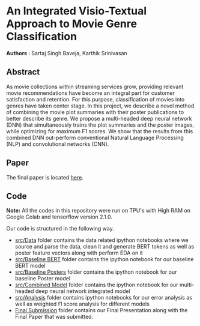 # An Integrated Visio-Textual Approach to Movie Genre Classification

**Authors** : Sartaj Singh Baveja, Karthik Srinivasan

## Abstract

As movie collections within streaming services grow, providing relevant movie recommendations have become an integral part for customer satisfaction and retention. For this purpose, classification of movies into genres have taken center stage. In this project, we describe a novel method of combining the movie plot summaries with their poster publications to better describe its genre. We propose a multi-headed deep neural network (DNN) that simultaneously trains the plot summaries and the poster images, while optimizing for maximum F1 scores. We show that the results from this combined DNN out-perform conventional Natural Language Processing (NLP) and convolutional networks (CNN).

## Paper

The final paper is located [here](./Final%20Submission/MovieGenreClassification.pdf).

## Code

**Note:** All the codes in this repository were run on TPU's with High RAM on Google Colab and tensorflow version 2.1.0. 

Our code is structured in the following way. 

- [src/Data](./src/Data) folder contains the data related ipython notebooks where we source and parse the data, clean it and generate BERT tokens as well as poster feature vectors along with perform EDA on it
- [src/Baseline BERT](./src/Baseline%20BERT) folder contains the ipython notebook for our baseline BERT model
- [src/Baseline Posters](./src/Baseline%20Posters) folder contains the ipython notebook for our baseline Poster model
- [src/Combined Model](./src/Combined%20Model) folder contains the ipython notebook for our multi-headed deep neural network integrated model
- [src/Analysis](./src/Analysis) folder contains ipython notebooks for our error analysis as well as weighted f1 score analysis for different models
- [Final Submission](./Final%20Submission) folder contains our Final Presentation along with the Final Paper that was submitted.
